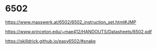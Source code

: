 # 6502

https://www.masswerk.at/6502/6502_instruction_set.html#JMP

https://www.princeton.edu/~mae412/HANDOUTS/Datasheets/6502.pdf

https://skilldrick.github.io/easy6502/#snake